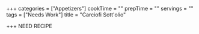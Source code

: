 +++
categories = ["Appetizers"]
cookTime = ""
prepTime = ""
servings = ""
tags = ["Needs Work"]
title = "Carciofi Sott'olio"

+++
NEED RECIPE